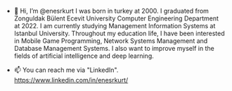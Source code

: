 - 👋 Hi, I’m @enesrkurt 
I was born in turkey at 2000.
I graduated from Zonguldak Bülent Ecevit University Computer Engineering Department at 2022.
I am currently studying Management Information Systems at Istanbul University.
Throughout my education life, I have been interested in Mobile Game Programming, Network Systems Management and Database Management Systems. 
I also want to improve myself in the fields of artificial intelligence and deep learning.

- 📫 You can reach me via "LinkedIn". https://www.linkedin.com/in/enesrkurt/


